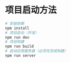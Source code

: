 # 项目启动方法
```bash
# 安装依赖
npm install
# 项目启动（开发）
npm run dev
# 项目构建
npm run build
# 启动应用服务器（必须先完成构建）
npm run server
```
